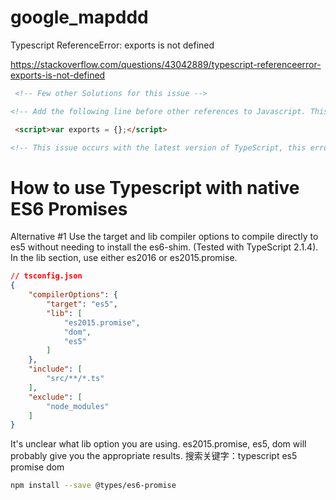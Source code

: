 # google_mapddd

Typescript ReferenceError: exports is not defined

https://stackoverflow.com/questions/43042889/typescript-referenceerror-exports-is-not-defined

```html
 <!-- Few other Solutions for this issue -->

<!-- Add the following line before other references to Javascript. This is a nice little hack. -->

 <script>var exports = {};</script>

<!-- This issue occurs with the latest version of TypeScript, this error can be eliminated by referring to typescript version 2.1.6 -->

```




# How to use Typescript with native ES6 Promises


Alternative #1
Use the target and lib compiler options to compile directly to es5 without needing to install the es6-shim. (Tested with TypeScript 2.1.4). In the lib section, use either es2016 or es2015.promise.

```json
// tsconfig.json
{
    "compilerOptions": {
        "target": "es5",
        "lib": [
            "es2015.promise",
            "dom",
            "es5"
        ]
    },
    "include": [
        "src/**/*.ts"
    ],
    "exclude": [
        "node_modules"
    ]
}

```

It's unclear what lib option you are using. es2015.promise, es5, dom will probably give you the appropriate results.  搜索关键字：typescript es5 promise dom

```bash
npm install --save @types/es6-promise

```
